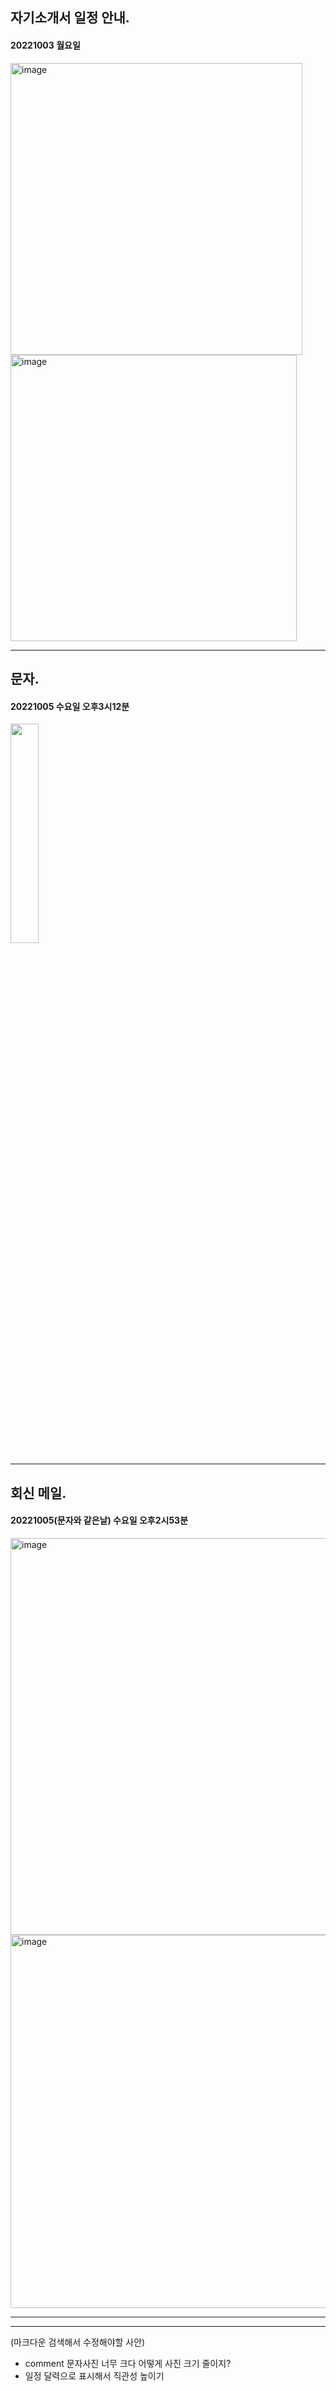 

## 자기소개서 일정 안내.
#### 20221003 월요일
<img width="467" alt="image" src="https://user-images.githubusercontent.com/113709273/193997148-5ed79645-c086-40e0-919f-7c9bab1d79a6.png">


<img width="458" alt="image" src="https://user-images.githubusercontent.com/113709273/193997410-90703340-1c14-487a-84dd-85b53fd4fd6c.png">

---
## 문자. 
#### 20221005 수요일 오후3시12분

<img src="https://user-images.githubusercontent.com/113709273/193998166-e056ee06-089a-4f00-a79b-d35e672382ea.jpg" width="30%" height="30%"/>

---
## 회신 메일.
#### 20221005(문자와 같은날) 수요일 오후2시53분
<img width="635" alt="image" src="https://user-images.githubusercontent.com/113709273/193997805-39197c41-cb92-45f9-9441-0aa29c8e365e.png">


<img width="597" alt="image" src="https://user-images.githubusercontent.com/113709273/193997849-4a2f4b36-6695-4c49-9320-f98d928e260a.png">


---
---

(마크다운 검색해서 수정해야할 사안)
+ comment 문자사진 너무 크다 어떻게 사진 크기 줄이지?
+ 일정 달력으로 표시해서 직관성 높이기
